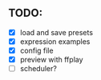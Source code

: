 TODO:
-----
- [x] load and save presets
- [x] expression examples
- [x] config file
- [x] preview with ffplay
- [ ] scheduler?
